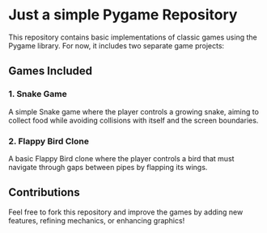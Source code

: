 # Just a simple Pygame Repository

This repository contains basic implementations of classic games using the Pygame library. For now, it includes two separate game projects:

## Games Included

### 1. Snake Game 
A simple Snake game where the player controls a growing snake, aiming to collect food while avoiding collisions with itself and the screen boundaries.

### 2. Flappy Bird Clone
A basic Flappy Bird clone where the player controls a bird that must navigate through gaps between pipes by flapping its wings.

## Contributions
Feel free to fork this repository and improve the games by adding new features, refining mechanics, or enhancing graphics!


